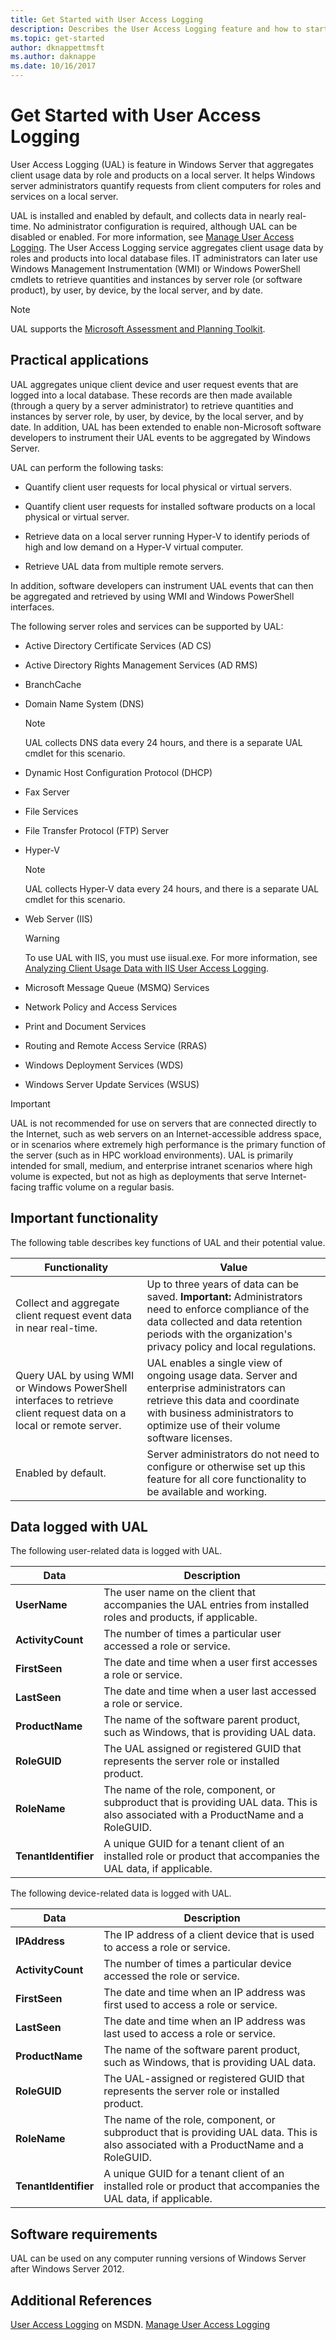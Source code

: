 ```yaml
---
title: Get Started with User Access Logging
description: Describes the User Access Logging feature and how to start using it.
ms.topic: get-started
author: dknappettmsft
ms.author: daknappe
ms.date: 10/16/2017
---
```


# Get Started with User Access Logging



User Access Logging (UAL) is feature in Windows Server that aggregates client usage data by role and products on a local server. It helps Windows server administrators quantify requests from client computers for roles and services on a local server.

UAL is installed and enabled by default, and collects data in nearly real-time. No administrator configuration is required, although UAL can be disabled or enabled. For more information, see [Manage User Access Logging](Manage-User-Access-Logging.md). The User Access Logging service aggregates client usage data by roles and products into local database files.  IT administrators can later use Windows Management Instrumentation (WMI) or Windows PowerShell cmdlets to retrieve quantities and instances by server role (or software product), by user, by device, by the local server, and by date.

> [!NOTE]
> UAL supports the [Microsoft Assessment and Planning Toolkit](https://go.microsoft.com/fwlink/?LinkID=111000).

## <a name="BKMK_APP"></a>Practical applications
UAL aggregates unique client device and user request events that are logged into a local database. These records are then made available (through a query by a server administrator) to retrieve quantities and instances by server role, by user, by device, by the local server, and by date.  In addition, UAL has been extended to enable non-Microsoft software developers to instrument their UAL events to be aggregated by Windows Server.

UAL can perform the following tasks:

-   Quantify client user requests for local physical or virtual servers.

-   Quantify client user requests for installed software products on a local physical or virtual server.

-   Retrieve data on a local server running Hyper-V to identify periods of high and low demand on a Hyper-V virtual computer.

-   Retrieve UAL data from multiple remote servers.

In addition, software developers can instrument UAL events that can then be aggregated and retrieved by using WMI and Windows PowerShell interfaces.

The following server roles and services can be supported by UAL:

-   Active Directory Certificate Services (AD CS)

-   Active Directory Rights Management Services (AD RMS)

-   BranchCache

-   Domain Name System (DNS)

    > [!NOTE]
    > UAL collects DNS data every 24 hours, and there is a separate UAL cmdlet for this scenario.

-   Dynamic Host Configuration Protocol (DHCP)

-   Fax Server

-   File Services

-   File Transfer Protocol (FTP) Server

-   Hyper-V

    > [!NOTE]
    > UAL collects Hyper-V data every 24 hours, and there is a separate UAL cmdlet for this scenario.

-   Web Server (IIS)

    > [!WARNING]
    > To use UAL with IIS, you must use iisual.exe. For more information, see [Analyzing Client Usage Data with IIS User Access Logging](https://www.iis.net/learn/manage/configuring-security/analyzing-client-usage-data-with-iis-user-access-logging).

-   Microsoft Message Queue (MSMQ) Services

-   Network Policy and Access Services

-   Print and Document Services

-   Routing and Remote Access Service (RRAS)

-   Windows Deployment Services (WDS)

-   Windows Server Update Services (WSUS)

> [!IMPORTANT]
> UAL is not recommended for use on servers that are connected directly to the Internet, such as web servers on an Internet-accessible address space, or in scenarios where extremely high performance is the primary function of the server (such as in HPC workload environments). UAL is primarily intended for small, medium, and enterprise intranet scenarios where high volume is expected, but not as high as deployments that serve Internet-facing traffic volume on a regular basis.

## <a name="BKMK_NEW"></a>Important functionality
The following table describes key functions of UAL and their potential value.

|Functionality|Value|
|-----------------|---------|
|Collect and aggregate client request event data in near real-time.|Up to three years of data can be saved. **Important:** Administrators need to enforce compliance of the data collected and data retention periods with the organization's privacy policy and local regulations.|
|Query UAL by using WMI or Windows PowerShell interfaces to retrieve client request data on a local or remote server.|UAL enables a single view of ongoing usage data. Server and enterprise administrators can retrieve this data and coordinate with business administrators to optimize use of their volume software licenses.|
|Enabled by default.|Server administrators do not need to configure or otherwise set up this feature for all core functionality to be available and working.|

## Data logged with UAL
The following user-related data is logged with UAL.

|Data|Description|
|--------|---------------|
|**UserName**|The user name on the client that accompanies the UAL entries from installed roles and products, if applicable.|
|**ActivityCount**|The number of times a particular user accessed a role or service.|
|**FirstSeen**|The date and time when a user first accesses a role or service.|
|**LastSeen**|The date and time when a user last accessed a role or service.|
|**ProductName**|The name of the software parent product, such as Windows, that is providing UAL data.|
|**RoleGUID**|The UAL assigned or registered GUID that represents the server role or installed product.|
|**RoleName**|The name of the role, component, or subproduct that is providing UAL data. This is also associated with a ProductName and a RoleGUID.|
|**TenantIdentifier**|A unique GUID for a tenant client of an installed role or product that accompanies the UAL data, if applicable.|

The following device-related data is logged with UAL.

|Data|Description|
|--------|---------------|
|**IPAddress**|The IP address of a client device that is used to access a role or service.|
|**ActivityCount**|The number of times a particular device accessed the role or service.|
|**FirstSeen**|The date and time when an IP address was first used to access a role or service.|
|**LastSeen**|The date and time when an IP address was last used to access a role or service.|
|**ProductName**|The name of the software parent product, such as Windows, that is providing UAL data.|
|**RoleGUID**|The UAL-assigned or registered GUID that represents the server role or installed product.|
|**RoleName**|The name of the role, component, or subproduct that is providing UAL data. This is also associated with a ProductName and a RoleGUID.|
|**TenantIdentifier**|A unique GUID for a tenant client of an installed role or product that accompanies the UAL data, if applicable.|

## <a name="BKMK_SOFT"></a>Software requirements
UAL can be used on any computer running versions of Windows Server after Windows Server 2012.

## Additional References
[User Access Logging](/previous-versions/windows/desktop/ual/user-access-logging) on MSDN.
[Manage User Access Logging](Manage-User-Access-Logging.md)

